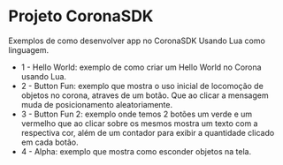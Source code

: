 # Projeto CoronaSDK

Exemplos de como desenvolver app no CoronaSDK
Usando Lua como linguagem.

* 1 - Hello World: exemplo de como criar um Hello World no Corona usando Lua.
* 2 - Button Fun: exemplo que mostra o uso inicial de locomoção de objetos no corona, atraves de um botão. Que ao clicar
                a mensagem muda de posicionamento aleatoriamente.
* 3 - Button Fun 2: exemplo onde temos 2 botões um verde e um vermelho que ao clicar sobre os mesmos mostra um texto com a 
                  respectiva cor, além de um contador para exibir a quantidade clicado em cada botão.
* 4 - Alpha: exemplo que mostra como esconder objetos na tela.
